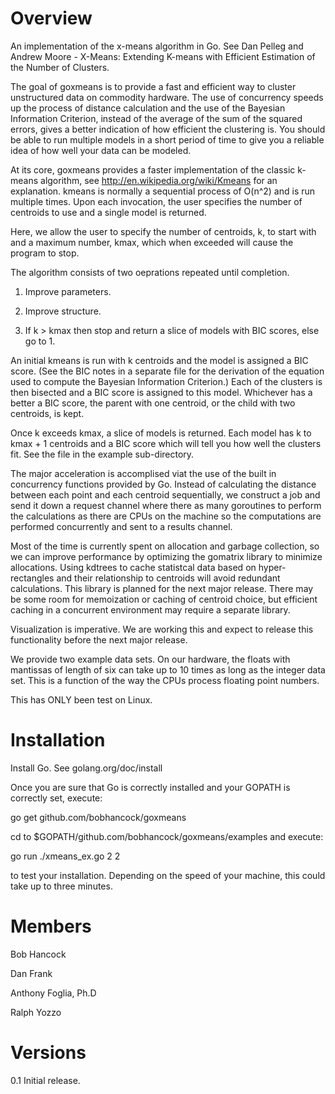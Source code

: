 Overview
=========

An implementation of the x-means algorithm in Go.  See Dan Pelleg and Andrew Moore - X-Means:
Extending K-means with Efficient Estimation of the Number of Clusters.

The goal of goxmeans is to provide a fast and efficient way to cluster unstructured data on 
commodity hardware.  The use of concurrency speeds up the process of distance calculation and the
use of the Bayesian Information Criterion, instead of the average of the sum of the squared errors,
gives a better indication of how efficient the clustering is.  You should be able to run multiple
models in a short period of time to give you a reliable idea of how well your data can be modeled.

At its core, goxmeans provides a faster implementation of the classic k-means algorithm, 
see http://en.wikipedia.org/wiki/Kmeans for an explanation.  kmeans is normally a sequential
process of O(n^2) and is run multiple times.  Upon each invocation, the user specifies the 
number of centroids to use and a single model is returned.

Here, we allow the user to specify the number of centroids, k, to start with and a maximum number,
kmax, which when exceeded will cause the program to stop.  

The algorithm consists of two oeprations repeated until completion.

1. Improve parameters.

2. Improve structure.

3. If k > kmax then stop and return a slice of models with BIC scores, else go to 1.

An initial kmeans is run with k centroids and the model is assigned a BIC score.  (See the BIC notes in a separate file for
the derivation of the equation used to compute the Bayesian Information Criterion.)  Each of the clusters is then bisected
and a BIC score is assigned to this model.  Whichever has a better a BIC score, the parent with one centroid, or the child with
two centroids, is kept.

Once k exceeds kmax, a slice of models is returned.  Each model has k to kmax + 1 centroids and a BIC score which will tell you
how well the clusters fit.  See the file in the example sub-directory.

The major acceleration is accomplised viat the use of the built in concurrency functions provided by Go.  Instead of 
calculating the distance between each point and each centroid sequentially, we construct a job and send it down a 
request channel where there as many goroutines to perform the calculations as there are CPUs on the machine so the
computations are performed concurrently and sent to a results channel. 

Most of the time is currently spent on allocation and garbage collection, so we can improve performance by optimizing the
gomatrix library to minimize allocations.  Using kdtrees to cache statistcal data based on hyper-rectangles and their
relationship to centroids will avoid redundant calculations.  This library is planned for the next major release.
There may be some room for memoization or caching of centroid choice, but efficient caching in a concurrent environment 
may require a separate library.

Visualization is imperative.  We are working this and expect to release this functionality before the next major
release.

We provide two example data sets.  On our hardware, the floats with mantissas of length of six can take up to 10 times as 
long as the integer data set.  This is a function of the way the CPUs process floating point numbers.

This has ONLY been test on Linux.


Installation
=============
Install Go.  See golang.org/doc/install

Once you are sure that Go is correctly installed and your GOPATH is correctly set, execute:

go get github.com/bobhancock/goxmeans

cd to $GOPATH/github.com/bobhancock/goxmeans/examples and execute:

go run ./xmeans_ex.go 2 2

 to test your installation.  Depending on the speed of your machine, this could take
up to three minutes.  

Members
========
Bob Hancock

Dan Frank

Anthony Foglia, Ph.D

Ralph Yozzo

Versions
=========
0.1  Initial release.
